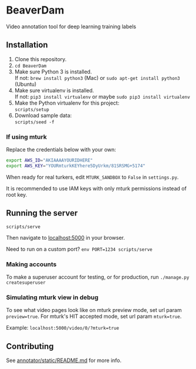 BeaverDam
=========

Video annotation tool for deep learning training labels


## Installation

 1. Clone this repository.
 2. `cd BeaverDam`
 3. Make sure Python 3 is installed.  
    If not: `brew install python3` (Mac) or `sudo apt-get install python3` (Ubuntu)
 3. Make sure virtualenv is installed.  
    If not: `pip3 install virtualenv` or maybe `sudo pip3 install virtualenv`
 4. Make the Python virtualenv for this project:  
    `scripts/setup`
 5. Download sample data:  
    `scripts/seed -f`

### If using mturk

Replace the credentials below with your own:

```bash
export AWS_ID="AKIAAAAYOURIDHERE"
export AWS_KEY="YOURmturkKEYhere5DyUrkm/81SRSMG+5174"
```

When ready for real turkers, edit `MTURK_SANDBOX` to `False` in `settings.py`.

It is recommended to use IAM keys with only mturk permissions instead of root key.


## Running the server

```shell
scripts/serve
```

Then navigate to [localhost:5000](http://localhost:5000/) in your browser.

Need to run on a custom port? `env PORT=1234 scripts/serve`

### Making accounts

To make a superuser account for testing, or for production, run `./manage.py createsuperuser`

### Simulating mturk view in debug

To see what video pages look like on mturk preview mode, set url param `preview=true`.
For mturk's HIT accepted mode, set url param `mturk=true`.

Example: `localhost:5000/video/0/?mturk=true`

## Contributing

See [annotator/static/README.md](annotator/static) for more info.
